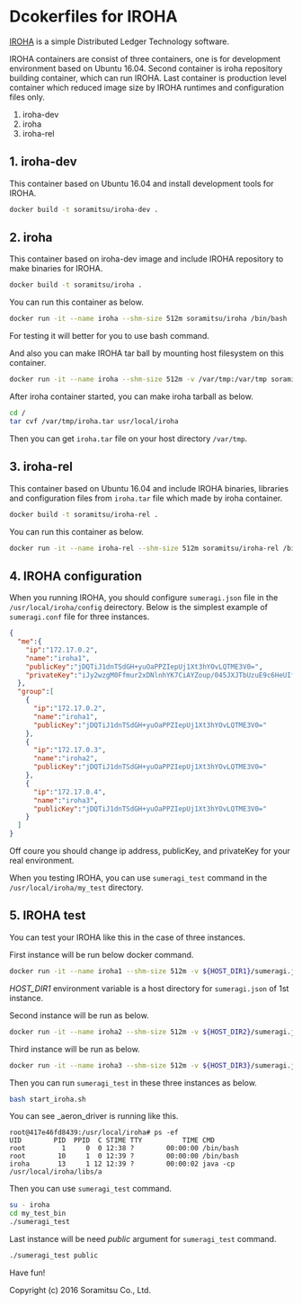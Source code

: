 # Dcokerfiles for IROHA

[IROHA](http://iroha.tech/) is a simple Distributed Ledger Technology software.

IROHA containers are consist of three containers, one is for development environment based on Ubuntu 16.04. Second container is iroha repository building container, which can run IROHA. Last container is production level container  which reduced image size by IROHA runtimes and configuration files only.

1. iroha-dev
1. iroha
1. iroha-rel

## 1. iroha-dev

This container based on Ubuntu 16.04 and install development tools for IROHA.

``` bash
docker build -t soramitsu/iroha-dev .
```

## 2. iroha

This container based on iroha-dev image and include IROHA repository to make binaries for IROHA.

``` bash
docker build -t soramitsu/iroha .
```

You can run this container as below.

``` bash
docker run -it --name iroha --shm-size 512m soramitsu/iroha /bin/bash
```

For testing it will better for you to use bash command.

And also you can make IROHA tar ball by mounting host filesystem on this container.

``` bash
docker run -it --name iroha --shm-size 512m -v /var/tmp:/var/tmp soramitsu/iroha /bin/bash
```

After iroha container started, you can make iroha tarball as below.

``` bash
cd /
tar cvf /var/tmp/iroha.tar usr/local/iroha
``` 

Then you can get `iroha.tar` file on your host directory `/var/tmp`.

## 3. iroha-rel

This container based on Ubuntu 16.04 and include IROHA binaries, libraries and configuration files from `iroha.tar` file which made by iroha container.

``` bash
docker build -t soramitsu/iroha-rel .
```

You can run this container as below.

``` bash
docker run -it --name iroha-rel --shm-size 512m soramitsu/iroha-rel /bin/bash
```

## 4. IROHA configuration

When you running IROHA,  you should configure `sumeragi.json` file in the `/usr/local/iroha/config` deirectory. Below is the simplest example of `sumeragi.conf` file for three instances.

``` json:sumeragi.json
{
  "me":{
    "ip":"172.17.0.2",
    "name":"iroha1",
    "publicKey":"jDQTiJ1dnTSdGH+yuOaPPZIepUj1Xt3hYOvLQTME3V0=",
    "privateKey":"iJy2wzgM0Ffmur2xDNlnhYK7CiAYZoup/045JXJTbUzuE9c6HeUIf7hoqtppEsZQncC1EEw+gGhboLcbMNKadw=="
  },
  "group":[
    {
      "ip":"172.17.0.2",
      "name":"iroha1",
      "publicKey":"jDQTiJ1dnTSdGH+yuOaPPZIepUj1Xt3hYOvLQTME3V0="
    },
    {
      "ip":"172.17.0.3",
      "name":"iroha2",
      "publicKey":"jDQTiJ1dnTSdGH+yuOaPPZIepUj1Xt3hYOvLQTME3V0="
    },
    {
      "ip":"172.17.0.4",
      "name":"iroha3",
      "publicKey":"jDQTiJ1dnTSdGH+yuOaPPZIepUj1Xt3hYOvLQTME3V0="
    }
  ]
}
```
Off coure you should change ip address, publicKey, and privateKey for your real environment.

When you testing IROHA, you can use `sumeragi_test` command in the `/usr/local/iroha/my_test` directory. 

## 5. IROHA test

You can test your IROHA like this in the case of three instances.

First instance will be run below docker command.

``` bash
docker run -it --name iroha1 --shm-size 512m -v ${HOST_DIR1}/sumeragi.json:/usr/local/iroha/config soramitsu/iroha-rel /bin/bash
```
_HOST_DIR1_ environment variable is a host directory for `sumeragi.json` of 1st instance.

Second instance will be run as below.

``` bash
docker run -it --name iroha2 --shm-size 512m -v ${HOST_DIR2}/sumeragi.json:/usr/local/iroha/config soramitsu/iroha-rel /bin/bash
```

Third instance will be run as below.

``` bash
docker run -it --name iroha3 --shm-size 512m -v ${HOST_DIR3}/sumeragi.json:/usr/local/iroha/config soramitsu/iroha-rel /bin/bash
```
Then you can run `sumeragi_test` in these three instances as below.

``` bash
bash start_iroha.sh
```

You can see _aeron_driver is running like this.

```
root@417e46fd8439:/usr/local/iroha# ps -ef
UID        PID  PPID  C STIME TTY          TIME CMD
root         1     0  0 12:38 ?        00:00:00 /bin/bash
root        10     1  0 12:39 ?        00:00:00 /bin/bash
iroha       13     1 12 12:39 ?        00:00:02 java -cp /usr/local/iroha/libs/a
```

Then you can use `sumeragi_test` command.

``` bash
su - iroha
cd my_test_bin
./sumeragi_test
```

Last instance will be need _public_ argument for `sumeragi_test` command.

``` bash
./sumeragi_test public
```

Have fun!

Copyright (c) 2016 Soramitsu Co., Ltd.
